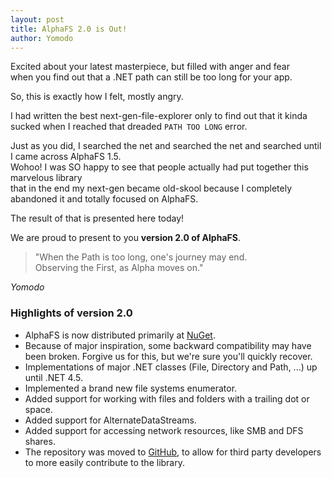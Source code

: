 ```yaml
---
layout: post
title: AlphaFS 2.0 is Out!
author: Yomodo
---
```


<div class="well bg-info">
<span class="lead">Excited about your latest masterpiece, but filled with anger and fear
<br />when you find out that a .NET path can still be too long for your app.</span>
</div>

So, this is exactly how I felt, mostly angry.

I had written the best next-gen-file-explorer only to find out that it kinda sucked
when I reached that dreaded `PATH TOO LONG` error.

Just as you did, I searched the net and searched the net and searched until I came across AlphaFS 1.5.
<br />Wohoo! I was SO happy to see that people actually had put together this marvelous library
<br />that in the end my next-gen became old-skool because I completely abandoned it and totally focused on AlphaFS.

The result of that is presented here today!

We are proud to present to you **version 2.0 of AlphaFS**.

> "When the Path is too long, one's journey may end.
<br />Observing the First, as Alpha moves on."

*Yomodo*

### Highlights of version 2.0
- AlphaFS is now distributed primarily at [NuGet](https://www.nuget.org/packages/AlphaFS/).
- Because of major inspiration, some backward compatibility may have been broken. Forgive us for this, but we're sure you'll quickly recover.
- Implementations of major .NET classes (File, Directory and Path, ...) up until .NET 4.5.
- Implemented a brand new file systems enumerator.
- Added support for working with files and folders with a trailing dot or space.
- Added support for AlternateDataStreams.
- Added support for accessing network resources, like SMB and DFS shares.
- The repository was moved to [GitHub](https://github.com/alphaleonis/AlphaFS/), to allow for third party developers to more easily contribute to the library.
